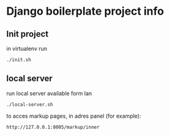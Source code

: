 # Django boilerplate project info


## Init project

in virtualenv run 

```
./init.sh
```


## local server

run local server available form lan

```
./local-server.sh
```

to acces markup pages, in adres panel (for example):

```
http://127.0.0.1:8005/markup/inner
```


